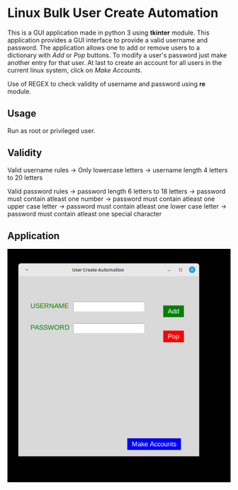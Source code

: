 # Linux Bulk User Create Automation 
This is a GUI application made in python 3 using **tkinter** module. This application provides a GUI interface to provide a valid username and password. The application allows one to add or remove users to a dictionary with *Add* or *Pop* buttons. To modify a user's password just make another entry for that user. At last to create an account for all users in the current linux system, click on *Make Accounts*. 

Use of REGEX to check validity of username and password using **re** module.

## Usage
Run as root or privileged user.

## Validity
Valid username rules
   -> Only lowercase letters
   -> username length 4 letters to 20 letters

Valid password rules
   -> password length 6 letters to 18 letters
   -> password must contain atleast one number
   -> password must contain atleast one upper case letter
   -> password must contain atleast one lower case letter
   -> password must contain atleast one special character

## Application

![Application](http://github.com/mohammedfarhannp/AutoUser/blob/master/imgs/ScreenShot.png)
